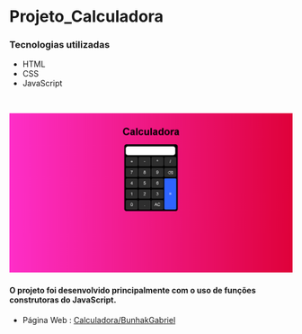 # Projeto_Calculadora

### Tecnologias utilizadas

- HTML
- CSS 
- JavaScript

<br>

![Relógio & Data](img/Calculadora.png)

#### O projeto foi desenvolvido principalmente com o uso de funções construtoras do JavaScript.

- Página Web : [Calculadora/BunhakGabriel](https://rococo-cocada-4d21ac.netlify.app)